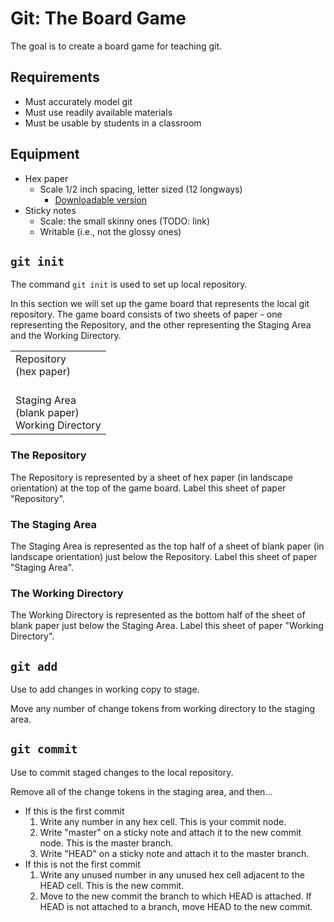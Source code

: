 # Git: The Board Game

The goal is to create a board game for teaching git.

## Requirements

- Must accurately model git
- Must use readily available materials
- Must be usable by students in a classroom

## Equipment

- Hex paper
  - Scale 1/2 inch spacing, letter sized (12 longways)
    - [Downloadable version](https://www.printablepaper.net/preview/hexagon-portrait-letter-2)
- Sticky notes
  - Scale: the small skinny ones (TODO: link)
  - Writable (i.e., not the glossy ones)

## `git init`
The command `git init` is used to set up local repository.

In this section we will set up the game board that represents the local git repository. The game board consists of two sheets of paper - one representing the Repository, and the other representing the Staging Area and the Working Directory.

<table>
<tr><td>Repository<br>(hex paper)<br><br></td></tr>
<tr><td>Staging Area<br>
(blank paper)<br>
Working Directory</td></tr>
</table>

### The Repository
The Repository is represented by a sheet of hex paper (in landscape orientation) at the top of the game board. Label this sheet of paper "Repository".

### The Staging Area
The Staging Area is represented as the top half of a sheet of blank paper (in landscape orientation) just below the Repository. Label this sheet of paper "Staging Area".

### The Working Directory
The Working Directory is represented as the bottom half of the sheet of blank paper just below the Staging Area. Label this sheet of paper "Working Directory".

## `git add`

Use to add changes in working copy to stage.

Move any number of change tokens from working directory to the staging area.

## `git commit`

Use to commit staged changes to the local repository.

Remove all of the change tokens in the staging area, and then...

- If this is the first commit
  1. Write any number in any hex cell. This is your commit node.
  2. Write "master" on a sticky note and attach it to the new commit node.
  This is the master branch.
  3. Write "HEAD" on a sticky note and attach it to the master branch.
- If this is not the first commit
  1. Write any unused number in any unused hex cell adjacent to the HEAD cell.
  This is the new commit.
  2. Move to the new commit the branch to which HEAD is attached. If HEAD is not
  attached to a branch, move HEAD to the new commit.
